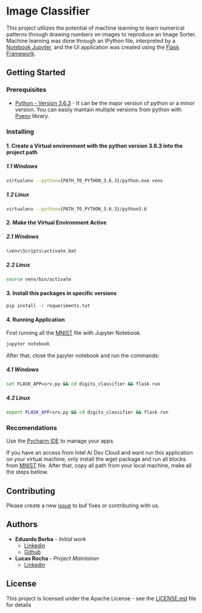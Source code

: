 # Image Classifier

This project utilizes the potential of machine learning to learn numerical patterns through drawing numbers on images to reproduce an Image Sorter. Machine learning was done through an IPython file, interpreted by a [Notebook Jupyter](https://jupyter.org/), and the UI application was created using the [Flask Framework](https://palletsprojects.com/p/flask/).

## Getting Started
### Prerequisites

* [Python - Version 3.6.3](https://www.python.org/downloads/release/python-363/) - It can be the major version of python or a minor version. You can easily mantain multiple versions from python with [Pyenv](https://github.com/pyenv/pyenv) library.

### Installing

#### 1. Create a Virtual environment with the python version 3.6.3 into the project path
##### 1.1 Windows
```sh
virtualenv --python={PATH_TO_PYTHON_3.6.3}/python.exe venv
```
##### 1.2 Linux
```sh
virtualenv --python={PATH_TO_PYTHON_3.6.3}/python3.6 
```
#### 2. Make the Virtual Environment Active
##### 2.1 Windows
```sh
\venv\Scripts\activate.bat
```
##### 2.2 Linux
```sh
source venv/bin/activate
```
#### 3. Install this packages in specific versions
```sh
pip install -r requeriments.txt
```

#### 4. Running Application

First running all the [MNIST](MNIST.ipynb) file with Jupyter Notebook.
```sh
jupyter notebook
```

After that, close the jupyter notebook and run the commands:

##### 4.1 Windows
```sh
set FLASK_APP=srv.py && cd digits_classifier && flask run
```

##### 4.2 Linux
```sh
export FLASK_APP=srv.py && cd digits_classifier && flask run
```

### Recomendations

Use the [Pycharm IDE](https://www.jetbrains.com/pycharm/) to manage your apps.

If you have an access from Intel AI Dev Cloud and want run this application on your virtual machine, only install the
wget package and run all blocks from [MNIST](MNIST.ipynb) file. After that, copy all path from your local machine,
make all the steps bellow.

## Contributing

Please create a new [issue](https://github.com/lucasrochagit/image-classifier/issues) to buf fixes or contributing with us.

## Authors

* **Eduardo Borba** - *Initial work* 
    * [Linkedin](https://www.linkedin.com/in/eduardo-queiroz-78aa83150/)
    * [Github](https://github.com/EduBrQ)
* **Lucas Rocha** - *Project Maintainer*
    * [Linkedin](https://www.linkedin.com/in/lucasrochacc/)
    

## License

This project is licensed under the Apache License - see the [LICENSE.md](LICENSE) file for details


